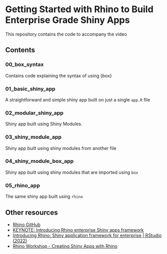 # Getting Started with Rhino to Build Enterprise Grade Shiny Apps

This repository contains the code to accompany the video

## Contents

### 00_box_syntax

Contains code explaining the syntax of using {box}

### 01_basic_shiny_app

A straightforward and simple shiny app built on just a single `app.R` file

### 02_modular_shiny_app

Shiny app built using Shiny Modules.

### 03_shiny_module_app

Shiny app built using shiny modules from another file

### 04_shiny_module_box_app

Shiny app built using shiny modules that are imported using `box`

### 05_rhino_app

The same shiny app built using `rhino`

## Other resources

* [Rhino GitHub](https://github.com/Appsilon/rhino)
* [KEYNOTE: Introducing Rhino enterprise Shiny apps framework](https://www.youtube.com/watch?v=1ZZwU5oFV_o)
* [Introducing Rhino: Shiny application framework for enterprise | RStudio (2022)](https://www.youtube.com/watch?v=S1lwLI6BoW8)
* [Rhino Workshop - Creating Shiny Apps with Rhino](https://www.youtube.com/watch?v=8H_ZHUy8Yj4)
